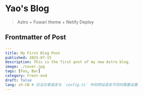 # Yao's Blog

> Astro + Fuwari theme + Netify Deploy

## Frontmatter of Post

```yaml
---
title: My First Blog Post
published: 2025-07-15
description: This is the first post of my new Astro blog.
image: ./cover.jpg
tags: [Foo, Bar]
category: Front-end
draft: false
lang: zh-CN # 仅当文章语言与 `config.ts` 中的网站语言不同时需要设置
---
```
